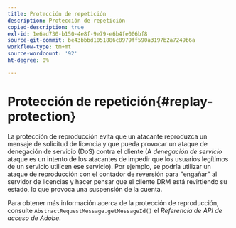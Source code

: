 ```yaml
---
title: Protección de repetición
description: Protección de repetición
copied-description: true
exl-id: 1e6ad730-b150-4e8f-9e79-e6b4fe006bf8
source-git-commit: be43bbbd1051886c8979ff590a3197b2a7249b6a
workflow-type: tm+mt
source-wordcount: '92'
ht-degree: 0%

---
```


# Protección de repetición{#replay-protection}

La protección de reproducción evita que un atacante reproduzca un mensaje de solicitud de licencia y que pueda provocar un ataque de denegación de servicio (DoS) contra el cliente (A *denegación de servicio* ataque es un intento de los atacantes de impedir que los usuarios legítimos de un servicio utilicen ese servicio). Por ejemplo, se podría utilizar un ataque de reproducción con el contador de reversión para &quot;engañar&quot; al servidor de licencias y hacer pensar que el cliente DRM está revirtiendo su estado, lo que provoca una suspensión de la cuenta.

Para obtener más información acerca de la protección de reproducción, consulte `AbstractRequestMessage.getMessageId()` el *Referencia de API de acceso de Adobe*.
